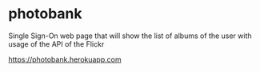 # photobank
Single Sign-On web page that will show the list of albums of the user with usage of the API of the Flickr

https://photobank.herokuapp.com
